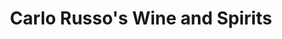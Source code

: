 ---
title: "Carlo Russo's Wine and Spirits"
url: /ho-ho-kus/carlo-russos-wine-and-spirits/
shop: supermarket
---